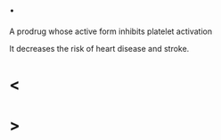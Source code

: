 # .

A prodrug whose active form inhibits platelet activation

It decreases the risk of heart disease and stroke.

# <

# >
